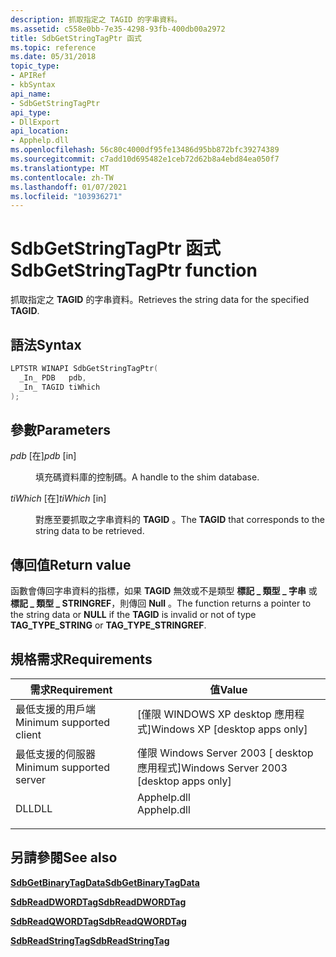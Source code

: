 ```yaml
---
description: 抓取指定之 TAGID 的字串資料。
ms.assetid: c558e0bb-7e35-4298-93fb-400db00a2972
title: SdbGetStringTagPtr 函式
ms.topic: reference
ms.date: 05/31/2018
topic_type:
- APIRef
- kbSyntax
api_name:
- SdbGetStringTagPtr
api_type:
- DllExport
api_location:
- Apphelp.dll
ms.openlocfilehash: 56c80c4000df95fe13486d95bb872bfc39274389
ms.sourcegitcommit: c7add10d695482e1ceb72d62b8a4ebd84ea050f7
ms.translationtype: MT
ms.contentlocale: zh-TW
ms.lasthandoff: 01/07/2021
ms.locfileid: "103936271"
---
```

# <a name="sdbgetstringtagptr-function"></a><span data-ttu-id="8fc56-103">SdbGetStringTagPtr 函式</span><span class="sxs-lookup"><span data-stu-id="8fc56-103">SdbGetStringTagPtr function</span></span>

<span data-ttu-id="8fc56-104">抓取指定之 **TAGID** 的字串資料。</span><span class="sxs-lookup"><span data-stu-id="8fc56-104">Retrieves the string data for the specified **TAGID**.</span></span>

## <a name="syntax"></a><span data-ttu-id="8fc56-105">語法</span><span class="sxs-lookup"><span data-stu-id="8fc56-105">Syntax</span></span>


```C++
LPTSTR WINAPI SdbGetStringTagPtr(
  _In_ PDB   pdb,
  _In_ TAGID tiWhich
);
```



## <a name="parameters"></a><span data-ttu-id="8fc56-106">參數</span><span class="sxs-lookup"><span data-stu-id="8fc56-106">Parameters</span></span>

<dl> <dt>

<span data-ttu-id="8fc56-107">*pdb* \[在\]</span><span class="sxs-lookup"><span data-stu-id="8fc56-107">*pdb* \[in\]</span></span>
</dt> <dd>

<span data-ttu-id="8fc56-108">填充碼資料庫的控制碼。</span><span class="sxs-lookup"><span data-stu-id="8fc56-108">A handle to the shim database.</span></span>

</dd> <dt>

<span data-ttu-id="8fc56-109">*tiWhich* \[在\]</span><span class="sxs-lookup"><span data-stu-id="8fc56-109">*tiWhich* \[in\]</span></span>
</dt> <dd>

<span data-ttu-id="8fc56-110">對應至要抓取之字串資料的 **TAGID** 。</span><span class="sxs-lookup"><span data-stu-id="8fc56-110">The **TAGID** that corresponds to the string data to be retrieved.</span></span>

</dd> </dl>

## <a name="return-value"></a><span data-ttu-id="8fc56-111">傳回值</span><span class="sxs-lookup"><span data-stu-id="8fc56-111">Return value</span></span>

<span data-ttu-id="8fc56-112">函數會傳回字串資料的指標，如果 **TAGID** 無效或不是類型 **標記 \_ 類型 \_ 字串** 或 **標記 \_ 類型 \_ STRINGREF**，則傳回 **Null** 。</span><span class="sxs-lookup"><span data-stu-id="8fc56-112">The function returns a pointer to the string data or **NULL** if the **TAGID** is invalid or not of type **TAG\_TYPE\_STRING** or **TAG\_TYPE\_STRINGREF**.</span></span>

## <a name="requirements"></a><span data-ttu-id="8fc56-113">規格需求</span><span class="sxs-lookup"><span data-stu-id="8fc56-113">Requirements</span></span>



| <span data-ttu-id="8fc56-114">需求</span><span class="sxs-lookup"><span data-stu-id="8fc56-114">Requirement</span></span> | <span data-ttu-id="8fc56-115">值</span><span class="sxs-lookup"><span data-stu-id="8fc56-115">Value</span></span> |
|-------------------------------------|----------------------------------------------------------------------------------------|
| <span data-ttu-id="8fc56-116">最低支援的用戶端</span><span class="sxs-lookup"><span data-stu-id="8fc56-116">Minimum supported client</span></span><br/> | <span data-ttu-id="8fc56-117">\[僅限 WINDOWS XP desktop 應用程式\]</span><span class="sxs-lookup"><span data-stu-id="8fc56-117">Windows XP \[desktop apps only\]</span></span><br/>                                            |
| <span data-ttu-id="8fc56-118">最低支援的伺服器</span><span class="sxs-lookup"><span data-stu-id="8fc56-118">Minimum supported server</span></span><br/> | <span data-ttu-id="8fc56-119">僅限 Windows Server 2003 \[ desktop 應用程式\]</span><span class="sxs-lookup"><span data-stu-id="8fc56-119">Windows Server 2003 \[desktop apps only\]</span></span><br/>                                   |
| <span data-ttu-id="8fc56-120">DLL</span><span class="sxs-lookup"><span data-stu-id="8fc56-120">DLL</span></span><br/>                      | <dl> <span data-ttu-id="8fc56-121"><dt>Apphelp.dll</dt></span><span class="sxs-lookup"><span data-stu-id="8fc56-121"><dt>Apphelp.dll</dt></span></span> </dl> |



## <a name="see-also"></a><span data-ttu-id="8fc56-122">另請參閱</span><span class="sxs-lookup"><span data-stu-id="8fc56-122">See also</span></span>

<dl> <dt>

[<span data-ttu-id="8fc56-123">**SdbGetBinaryTagData**</span><span class="sxs-lookup"><span data-stu-id="8fc56-123">**SdbGetBinaryTagData**</span></span>](sdbgetbinarytagdata.md)
</dt> <dt>

[<span data-ttu-id="8fc56-124">**SdbReadDWORDTag**</span><span class="sxs-lookup"><span data-stu-id="8fc56-124">**SdbReadDWORDTag**</span></span>](sdbreaddwordtag.md)
</dt> <dt>

[<span data-ttu-id="8fc56-125">**SdbReadQWORDTag**</span><span class="sxs-lookup"><span data-stu-id="8fc56-125">**SdbReadQWORDTag**</span></span>](sdbreadqwordtag.md)
</dt> <dt>

[<span data-ttu-id="8fc56-126">**SdbReadStringTag**</span><span class="sxs-lookup"><span data-stu-id="8fc56-126">**SdbReadStringTag**</span></span>](sdbreadstringtag.md)
</dt> </dl>

 

 




